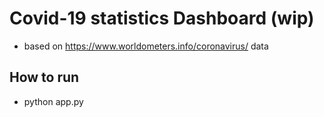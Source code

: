 # Covid-19 statistics Dashboard (wip)
 
- based on https://www.worldometers.info/coronavirus/ data

## How to run

- python app.py